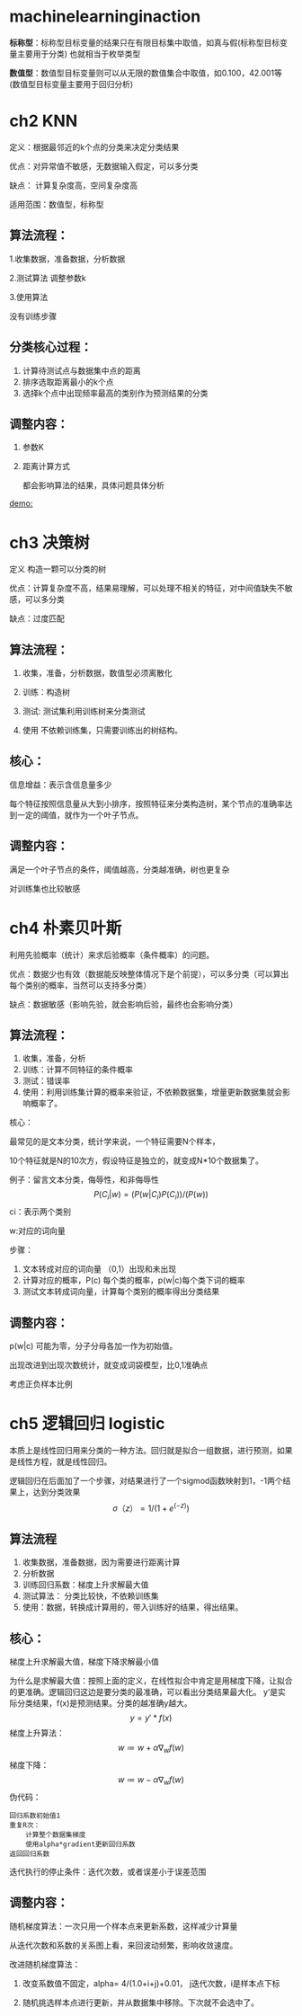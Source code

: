 # machinelearninginaction





**标称型**：标称型目标变量的结果只在有限目标集中取值，如真与假(标称型目标变量主要用于分类) 也就相当于枚举类型

**数值型**：数值型目标变量则可以从无限的数值集合中取值，如0.100，42.001等 (数值型目标变量主要用于回归分析)



# ch2 KNN

定义：根据最邻近的k个点的分类来决定分类结果

优点：对异常值不敏感，无数据输入假定，可以多分类

缺点： 计算复杂度高，空间复杂度高

适用范围：数值型，标称型

## 算法流程：

1.收集数据，准备数据，分析数据

2.测试算法  调整参数k

3.使用算法

没有训练步骤

## 分类核心过程：

1. 计算待测试点与数据集中点的距离
2. 排序选取距离最小的k个点
3. 选择k个点中出现频率最高的类别作为预测结果的分类

## 调整内容：

1. 参数K

2. 距离计算方式

   都会影响算法的结果，具体问题具体分析

[demo:](<https://github.com/sun8904/machinelearninginaction/tree/master/Ch02>) 



# ch3 决策树

定义 构造一颗可以分类的树

优点：计算复杂度不高，结果易理解，可以处理不相关的特征，对中间值缺失不敏感，可以多分类

缺点：过度匹配

## 算法流程：

1. 收集，准备，分析数据，数值型必须离散化

2. 训练：构造树
3. 测试: 测试集利用训练树来分类测试
4. 使用 不依赖训练集，只需要训练出的树结构。

## 核心：

信息增益：表示含信息量多少

每个特征按照信息量从大到小排序，按照特征来分类构造树，某个节点的准确率达到一定的阈值，就作为一个叶子节点。

## 调整内容：

满足一个叶子节点的条件，阈值越高，分类越准确，树也更复杂

对训练集也比较敏感



# ch4 朴素贝叶斯

利用先验概率（统计）来求后验概率（条件概率）的问题。

优点：数据少也有效（数据能反映整体情况下是个前提），可以多分类（可以算出每个类别的概率，当然可以支持多分类）

缺点：数据敏感（影响先验，就会影响后验，最终也会影响分类）

## 算法流程：

1. 收集，准备，分析
2. 训练：计算不同特征的条件概率
3. 测试：错误率
4. 使用：利用训练集计算的概率来验证，不依赖数据集，增量更新数据集就会影响概率了。

核心：

最常见的是文本分类，统计学来说，一个特征需要N个样本，

10个特征就是N的10次方，假设特征是独立的，就变成N*10个数据集了。

例子：留言文本分类，侮辱性，和非侮辱性
$$
P(C_i |w)=(P(w|C_i )P(C_i))/(P(w))
$$
ci：表示两个类别

w:对应的词向量

步骤：

1. 文本转成对应的词向量 （0,1）出现和未出现
2. 计算对应的概率，P(c) 每个类的概率，p(w|c)每个类下词的概率
3. 测试文本转成词向量，计算每个类别的概率得出分类结果 

## 调整内容：

p(w|c) 可能为零，分子分母各加一作为初始值。

出现改进到出现次数统计，就变成词袋模型，比0,1准确点

考虑正负样本比例



# ch5 逻辑回归 logistic 

本质上是线性回归用来分类的一种方法。回归就是拟合一组数据，进行预测，如果是线性方程，就是线性回归。

逻辑回归在后面加了一个步骤，对结果进行了一个sigmod函数映射到1，-1两个结果上，达到分类效果
$$
σ（z）=1/(1+e^(-z) )
$$

## 算法流程

1. 收集数据，准备数据，因为需要进行距离计算
2. 分析数据
3. 训练回归系数：梯度上升求解最大值
4. 测试算法： 分类比较快，不依赖训练集
5. 使用：数据，转换成计算用的，带入训练好的结果，得出结果。

## 核心：

梯度上升求解最大值，梯度下降求解最小值

为什么是求解最大值：按照上面的定义，在线性拟合中肯定是用梯度下降，让拟合的更准确。逻辑回归这边是要分类的最准确，可以看出分类结果最大化。 y‘是实际分类结果，f(x)是预测结果。分类的越准确y越大。
$$
y=y'*f(x)
$$
梯度上升算法：
$$
w≔w+α∇_w f(w)
$$
梯度下降：
$$
w≔w-α∇_w f(w)
$$
伪代码：

```
回归系数初始值1
重复R次：
​	 计算整个数据集梯度
​	 使用alpha*gradient更新回归系数
返回回归系数
```

迭代执行的停止条件：迭代次数，或者误差小于误差范围

## 调整内容：

随机梯度算法：一次只用一个样本点来更新系数，这样减少计算量

从迭代次数和系数的关系图上看，来回波动频繁，影响收敛速度。

改进随机梯度算法： 

1. 改变系数值不固定，alpha= 4/(1.0+i+j)+0.01， j迭代次数，i是样本点下标

2. 随机挑选样本点进行更新，并从数据集中移除。下次就不会选中了。

